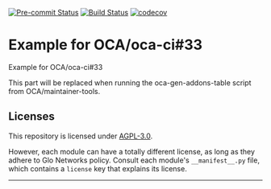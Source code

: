 
<!-- /!\ Non OCA Context : Set here the badge of your runbot / runboat instance. -->
[![Pre-commit Status](https://github.com/GlodoUK/oca-ci-issue-33/actions/workflows/pre-commit.yml/badge.svg?branch=15.0)](https://github.com/GlodoUK/oca-ci-issue-33/actions/workflows/pre-commit.yml?query=branch%3A15.0)
[![Build Status](https://github.com/GlodoUK/oca-ci-issue-33/actions/workflows/test.yml/badge.svg?branch=15.0)](https://github.com/GlodoUK/oca-ci-issue-33/actions/workflows/test.yml?query=branch%3A15.0)
[![codecov](https://codecov.io/gh/GlodoUK/oca-ci-issue-33/branch/15.0/graph/badge.svg)](https://codecov.io/gh/GlodoUK/oca-ci-issue-33)
<!-- /!\ Non OCA Context : Set here the badge of your translation instance. -->

<!-- /!\ do not modify above this line -->

# Example for OCA/oca-ci#33

Example for OCA/oca-ci#33

<!-- /!\ do not modify below this line -->

<!-- prettier-ignore-start -->

[//]: # (addons)

This part will be replaced when running the oca-gen-addons-table script from OCA/maintainer-tools.

[//]: # (end addons)

<!-- prettier-ignore-end -->

## Licenses

This repository is licensed under [AGPL-3.0](LICENSE).

However, each module can have a totally different license, as long as they adhere to Glo Networks
policy. Consult each module's `__manifest__.py` file, which contains a `license` key
that explains its license.

----
<!-- /!\ Non OCA Context : Set here the full description of your organization. -->
